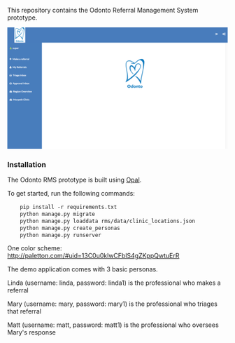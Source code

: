 This repository contains the Odonto Referral Management System prototype.

![](odonto.screenshot.png)

### Installation

The Odonto RMS prototype is built using [Opal](https://github.com/openhealthcare/opal).

To get started, run the following commands:

```
    pip install -r requirements.txt
    python manage.py migrate
    python manage.py loaddata rms/data/clinic_locations.json
    python manage.py create_personas
    python manage.py runserver
```

One color scheme: http://paletton.com/#uid=13C0u0klwCFblS4gZKppQwtuErR

The demo application comes with 3 basic personas.

Linda (username: linda, password: linda1)
is the professional who makes a referral

Mary (username: mary, password: mary1)
is the professional who triages that referral

Matt (username: matt, password: matt1)
is the professional who oversees Mary's response
